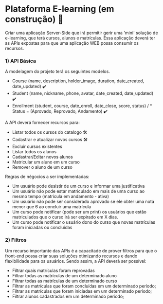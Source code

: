 # Plataforma E-learning (em construção) 🚧

Criar uma aplicação Server-Side que irá permitir gerir uma 'mini' solução de e-learning, 
que terá cursos, alunos e matrículas. Essa aplicação deverá ter as APIs expostas para que uma aplicação WEB
possa consumir os recursos.

### 1) API Básica

A modelagem do projeto terá os seguintes modelos.

- Course (name, description, holder_image, duration, date_created, date_updated) :heavy_check_mark:
- Student (name, nickname, phone, avatar, date_created, date_updated) :heavy_check_mark:
- Enrollment (student, course, date_enroll, date_close, score, status) / * Status = (Aprovado, Reprovado, Andamento) :heavy_check_mark:
  
A API deverá fornecer recursos para:
- Listar todos os cursos do catalogo :hammer_and_wrench:
- Cadastrar e atualizar novos cursos :hammer_and_wrench:
- Excluir cursos existentes
- Listar todos os alunos
- Cadastrar/Editar novos alunos
- Matricular um aluno em um curso
- Remover o aluno de um curso

Regras de négocios a ser implementadas:
- Um usuário pode desistir de um curso e informar uma justificativa
- Um usuário não pode estar matriculado em mais de uma curso ao mesmo tempo (matrícula em andamento - ativa)
- Um usuário não pode ser considerado aprovado se ele obter uma nota menor que 6 ao concluir uma matrícula
- Um curso pode notificar (pode ser um print) os usuários que estão matriculados que o curso irá ser expirado em X dias.
- Um curso pode notificar o usuário dono do curso que novas matrículas foram iniciadas ou concluídas


### 2) Filtros

Um recurso importante das APIs é a capacitade de prover filtros para que o front-end possa criar suas soluções otimizando
recursos e dando flexibilidade para os usuários. Sendo assim, a API deverá ser possível:

- Filtrar quais matrículas foram reprovadas
- Filtrar todas as matrículas de um determinado aluno
- Filtrar todas as matrículas de um determinado curso
- Filtrar as matrículas que foram concluídas em um determinado período;
- Filtrar as matrículas que foram iniciadas em um determinado período;
- Filtrar alunos cadastrados em um determinado período;

